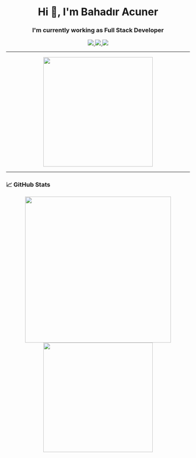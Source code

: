 <h1 align="center">Hi 👋, I'm Bahadır Acuner</h1>
<h3 align="center"> I'm currently working as Full Stack Developer</h3>

<p align="center">
  <a href="https://twitter.com/bahadiracnr" target="_blank">
    <img src="https://img.shields.io/badge/Twitter-1DA1F2?style=for-the-badge&logo=twitter&logoColor=white" />
  </a>
  <a href="https://linkedin.com/in/bahadıracuner" target="_blank">
    <img src="https://img.shields.io/badge/LinkedIn-0077B5?style=for-the-badge&logo=linkedin&logoColor=white" />
  </a>
  <a href="https://instagram.com/bahadiracnr" target="_blank">
    <img src="https://img.shields.io/badge/Instagram-E4405F?style=for-the-badge&logo=instagram&logoColor=white" />
  </a>
</p>

---

<p align="center">
  <img src="https://media.giphy.com/media/CjmvTCZf2U3p09Cn0h/giphy.gif" width="300px" />
</p>

---

### 📈 GitHub Stats

<p align="center">
  <img src="https://github-readme-stats.vercel.app/api?username=bahadiracnr&show_icons=true&theme=radical" width="400"/>
  <img src="https://github-readme-stats.vercel.app/api/top-langs/?username=bahadiracnr&layout=compact&theme=radical" width="300"/>
</p>

